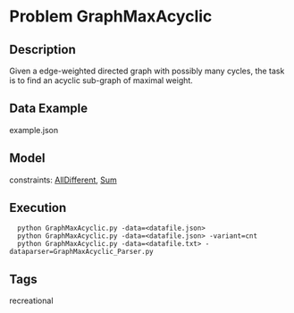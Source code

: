 # Problem GraphMaxAcyclic
## Description
Given a edge-weighted directed graph with possibly many cycles, the task is to find an acyclic sub-graph of maximal weight.

## Data Example
  example.json

## Model
  constraints: [AllDifferent](http://pycsp.org/documentation/constraints/AllDifferent), [Sum](http://pycsp.org/documentation/constraints/Sum)

## Execution
```
  python GraphMaxAcyclic.py -data=<datafile.json>
  python GraphMaxAcyclic.py -data=<datafile.json> -variant=cnt
  python GraphMaxAcyclic.py -data=<datafile.txt> -dataparser=GraphMaxAcyclic_Parser.py
```


## Tags
  recreational

